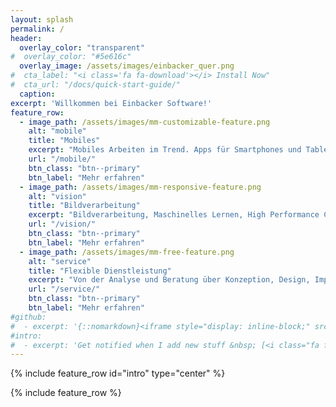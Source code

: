 ```yaml
---
layout: splash
permalink: /
header:
  overlay_color: "transparent"
#  overlay_color: "#5e616c"
  overlay_image: /assets/images/einbacker_quer.png
#  cta_label: "<i class='fa fa-download'></i> Install Now"
#  cta_url: "/docs/quick-start-guide/"
  caption:
excerpt: 'Willkommen bei Einbacker Software!'
feature_row:
  - image_path: /assets/images/mm-customizable-feature.png
    alt: "mobile"
    title: "Mobiles"
    excerpt: "Mobiles Arbeiten im Trend. Apps für Smartphones und Tablets im Business."
    url: "/mobile/"
    btn_class: "btn--primary"
    btn_label: "Mehr erfahren"
  - image_path: /assets/images/mm-responsive-feature.png
    alt: "vision"
    title: "Bildverarbeitung"
    excerpt: "Bildverarbeitung, Maschinelles Lernen, High Performance Computing."
    url: "/vision/"
    btn_class: "btn--primary"
    btn_label: "Mehr erfahren"
  - image_path: /assets/images/mm-free-feature.png
    alt: "service"
    title: "Flexible Dienstleistung"
    excerpt: "Von der Analyse und Beratung über Konzeption, Design, Implementation, Test, Dokumentation, Deployment und Pflege."
    url: "/service/"
    btn_class: "btn--primary"
    btn_label: "Mehr erfahren"
#github:
#  - excerpt: '{::nomarkdown}<iframe style="display: inline-block;" src="https://ghbtns.com/github-btn.html?user=mmistakes&repo=minimal-mistakes&type=star&count=true&size=large" frameborder="0" scrolling="0" width="160px" height="30px"></iframe> <iframe style="display: inline-block;" src="https://ghbtns.com/github-btn.html?user=mmistakes&repo=minimal-mistakes&type=fork&count=true&size=large" frameborder="0" scrolling="0" width="158px" height="30px"></iframe>{:/nomarkdown}'
#intro:
#  - excerpt: 'Get notified when I add new stuff &nbsp; [<i class="fa fa-twitter"></i> @einbacker](https://twitter.com/einbacker){: .btn .btn--twitter}'
---
```


{% include feature_row id="intro" type="center" %}

{% include feature_row %}
